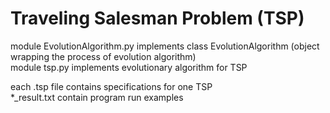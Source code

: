 # Traveling Salesman Problem (TSP)

module EvolutionAlgorithm.py implements class EvolutionAlgorithm (object wrapping the process of evolution algorithm)\
module tsp.py implements evolutionary algorithm for TSP

each .tsp file contains specifications for one TSP\
*_result.txt contain program run examples

